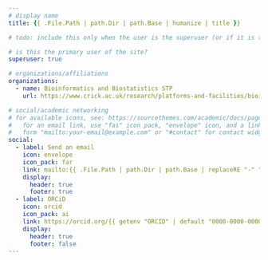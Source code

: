 ```yaml
---
# display name
title: {{ .File.Path | path.Dir | path.Base | humanize | title }}

# todo: include this only when the user is the superuser (or if it is the first author)

# is this the primary user of the site?
superuser: true

# organizations/affiliations
organizations:
  - name: Bioinformatics and Biostatistics STP
    url: https://www.crick.ac.uk/research/platforms-and-facilities/bioinformatics-and-biostatistics

# social/academic networking
# for available icons, see: https://sourcethemes.com/academic/docs/page-builder/#icons and https://fontawesome.com/v5/search
#   for an email link, use "fas" icon pack, "envelope" icon, and a link in the
#   form "mailto:your-email@example.com" or "#contact" for contact widget.
social:
  - label: Send an email
    icon: envelope
    icon_pack: far
    link: mailto:{{ .File.Path | path.Dir | path.Base | replaceRE "-" "." }}@crick.ac.uk?subject={{ getenv "LIMSID" | default "BABS project help" }}
    display:
      header: true
      footer: true
  - label: ORCiD
    icon: orcid
    icon_pack: ai
    link: https://orcid.org/{{ getenv "ORCID" | default "0000-0000-0000-0000" }}
    display:
      header: true
      footer: false
---
```


<!-- ORCID=0000-0003-1281-2658 LIMSID=`ts get key=Lims` hugo new --kind author authors/christopher-barrington -->
